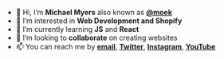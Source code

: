 - 👋 Hi, I’m **Michael Myers** also known as [**@moek**](https://twitter.com/devmoek)
- 👀 I’m interested in **Web Development and Shopify**
- 🌱 I’m currently learning **JS** and **React**
- 💞️ I’m looking to **collaborate** on creating websites 
- 📫 You can reach me by **[email](mailto:info@devmoek.com)**, **[Twitter](https://twiter.com/myersdeveloper)**, **[Instagram](https://instagram.com/myersdeveloper)**, **[YouTube](https://www.youtube.com/@myersdev)**

<!---
devmoek/devmoek is a ✨ special ✨ repository because its `README.md` (this file) appears on your GitHub profile.
You can click the Preview link to take a look at your changes.
--->
